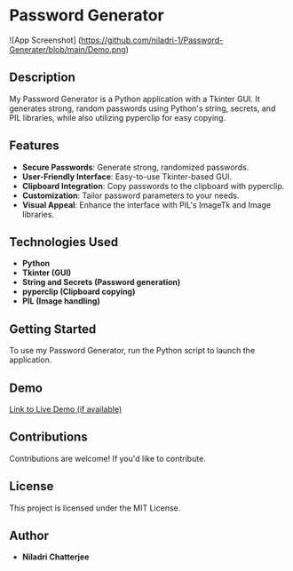 # Password Generator

![App Screenshot] (https://github.com/niladri-1/Password-Generater/blob/main/Demo.png)

## Description

My Password Generator is a Python application with a Tkinter GUI. It generates strong, random passwords using Python's string, secrets, and PIL libraries, while also utilizing pyperclip for easy copying.

## Features

- **Secure Passwords**: Generate strong, randomized passwords.
- **User-Friendly Interface**: Easy-to-use Tkinter-based GUI.
- **Clipboard Integration**: Copy passwords to the clipboard with pyperclip.
- **Customization**: Tailor password parameters to your needs.
- **Visual Appeal**: Enhance the interface with PIL's ImageTk and Image libraries.

## Technologies Used

- **Python**
- **Tkinter (GUI)**
- **String and Secrets (Password generation)**
- **pyperclip (Clipboard copying)**
- **PIL (Image handling)**


## Getting Started

To use my Password Generator, run the Python script to launch the application.

## Demo

[Link to Live Demo (if available)](https://your-demo-url.com)

## Contributions

Contributions are welcome! If you'd like to contribute.

## License

This project is licensed under the MIT License.

## Author

- **Niladri Chatterjee**

